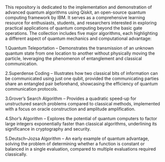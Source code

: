 This repository is dedicated to the implementation and demonstration of advanced quantum algorithms using Qiskit, an open-source quantum computing framework by IBM. It serves as a comprehensive learning resource for enthusiasts, students, and researchers interested in exploring practical applications of quantum computing beyond the basic gate operations.
The collection includes five major algorithms, each highlighting a different aspect of quantum mechanics and computational advantage:

1.Quantum Teleportation – Demonstrates the transmission of an unknown quantum state from one location to another without physically moving the particle, leveraging the phenomenon of entanglement and classical communication.

2.Superdense Coding – Illustrates how two classical bits of information can be communicated using just one qubit, provided the communicating parties share an entangled pair beforehand, showcasing the efficiency of quantum communication protocols.

3.Grover’s Search Algorithm – Provides a quadratic speed-up for unstructured search problems compared to classical methods, implemented with a focus on oracle construction and amplitude amplification.

4.Shor’s Algorithm – Explores the potential of quantum computers to factor large integers exponentially faster than classical algorithms, underlining its significance in cryptography and security.

5.Deutsch–Jozsa Algorithm – An early example of quantum advantage, solving the problem of determining whether a function is constant or balanced in a single evaluation, compared to multiple evaluations required classically.
